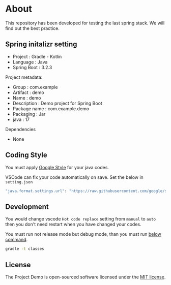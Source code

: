 # About

This repository has been developed for testing the last spring stack. We will find out the best practice.

## Spring initalizr setting

- Project : Gradle - Kotlin
- Language : Java
- Spring Boot : 3.2.3

Project metadata:

- Group : com.example
- Artifact : demo
- Name : demo
- Description : Demo project for Spring Boot
- Package name : com.example.demo
- Packaging : Jar
- java : 17

Dependencies

- None

## Coding Style

You must apply [Google Style](https://raw.githubusercontent.com/google/styleguide/gh-pages/eclipse-java-google-style.xml) for your java codes.

VSCode can fix your code automatically on save. Set the below in `setting.json`

```sh
"java.format.settings.url": "https://raw.githubusercontent.com/google/styleguide/gh-pages/eclipse-java-google-style.xml",
```

## Development

You would change vscode `Hot code replace` setting from `manual` to `auto` then you don't need restart when you have changed your codes.

You must run not release mode but debug mode, than you must run [below command](https://www.digitalsanctuary.com/java/springboot-devtools-auto-restart-and-live-reload.html).

```sh
gradle -t classes
```

## License

The Project Demo is open-sourced software licensed under the [MIT license](https://opensource.org/licenses/MIT).
